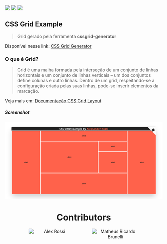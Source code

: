 ![](https://img.shields.io/github/stars/4lexRossi/slide-bar.svg) ![](https://img.shields.io/github/forks/4lexRossi/slide-bar.svg) ![](https://img.shields.io/github/issues/4lexRossi/slide-bar.svg)

## CSS Grid Example
> Grid gerado pela ferramenta **cssgrid-generator**

Disponível nesse link: [CSS Grid Generator](https://cssgrid-generator.netlify.app/)

### O que é Grid?
> Grid é uma malha formada pela interseção de um conjunto de linhas horizontais e um conjunto de linhas verticais – um dos conjuntos define colunas e outro linhas. Dentro de um  grid, respeitando-se a configuração criada pelas suas linhas, pode-se inserir elementos da marcação.

Veja mais em: [Documentação CSS Grid Layout](https://developer.mozilla.org/pt-BR/docs/Web/CSS/CSS_Grid_Layout/Basic_Concepts_of_Grid_Layout)



##### Screenshot
![](assets/screenshot.png)

<h1 align="center">Contributors</h1>
<p align="center">
  <a href="https://www.linkedin.com/in/4lex/">
    <img src="https://avatars3.githubusercontent.com/u/62000504?s=400&u=9077ec8b32016a8accbb59dfc8e6d217b7b1b468&v=4" title="Alex Rossi" style="float: left; margin-left: 15%;" width="150px">
  </a>&nbsp;
  <a href="https://www.linkedin.com/in/mrbrunelli/">
    <img src="https://avatars.githubusercontent.com/u/54479807?v=4" title="Matheus Ricardo Brunelli" style="float: right; margin-right: 15%;" width="150px">
  </a>
</p>

